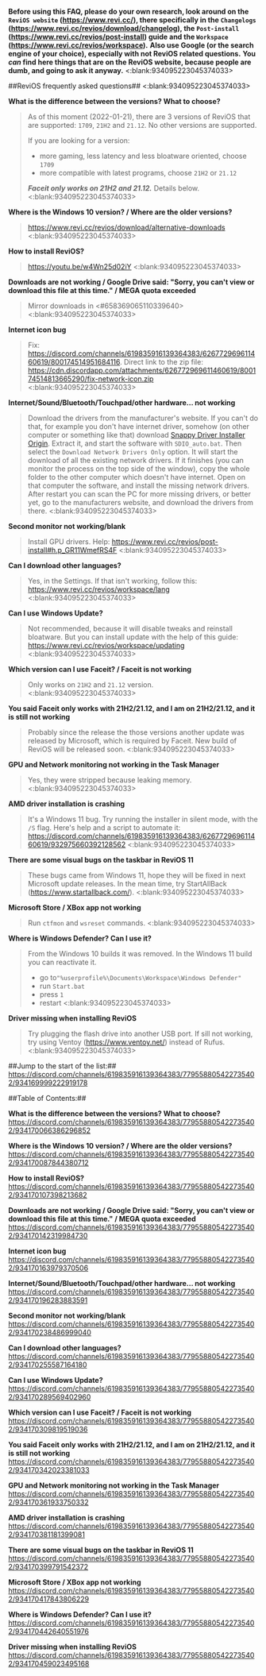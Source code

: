 **Before using this FAQ, please do your own research, look around on the `ReviOS website` (https://www.revi.cc/), there specifically in the  `Changelogs` (https://www.revi.cc/revios/download/changelog), the `Post-install` (https://www.revi.cc/revios/post-install) guide and the `Workspace` (https://www.revi.cc/revios/workspace).**
**Also use Google (or the search engine of your choice), especially with not ReviOS related questions.** 
**You _can_ find here things that are on the ReviOS website, because people are dumb, and going to ask it anyway.**
<:blank:934095223045374033>

##ReviOS frequently asked questions##
<:blank:934095223045374033>

**What is the difference between the versions? What to choose?**
> As of this moment (2022-01-21), there are 3 versions of ReviOS that are supported: `1709`, `21H2` and `21.12`. No other versions are supported.
> 
> If you are looking for a version:
> - more gaming, less latency and less bloatware oriented, choose `1709`
> - more compatible with latest programs, choose `21H2` or `21.12`
> 
> **_Faceit only works on 21H2 and 21.12._** Details below.
<:blank:934095223045374033>

**Where is the Windows 10 version? / Where are the older versions?**
> https://www.revi.cc/revios/download/alternative-downloads
<:blank:934095223045374033>

**How to install ReviOS?**
> https://youtu.be/w4Wn25d02iY
<:blank:934095223045374033>

**Downloads are not working / Google Drive said: "Sorry, you can't view or download this file at this time." / MEGA quota exceeded**
> Mirror downloads in <#658369065110339640>
<:blank:934095223045374033>

**Internet icon bug**
> Fix: https://discord.com/channels/619835916139364383/626772969611460619/800174514951684116. 
> Direct link to the zip file: https://cdn.discordapp.com/attachments/626772969611460619/800174514813665290/fix-network-icon.zip
<:blank:934095223045374033>

**Internet/Sound/Bluetooth/Touchpad/other hardware... not working**
> Download the drivers from the manufacturer's website.
> If you can't do that, for example you don't have internet driver, somehow (on other computer or something like that) download [Snappy Driver Installer Origin](https://www.snappy-driver-installer.org/). 
> Extract it, and start the software with `SDIO_auto.bat`. Then select the `Download Network Drivers Only` option. It will start the download of all the existing network drivers. 
> If it finishes (you can monitor the process on the top side of the window), copy the whole folder to the other computer which doesn't have internet. Open on that computer the software, and install the missing network drivers. After restart you can scan the PC for more missing drivers, or better yet, go to the manufacturers website, and download the drivers from there.
<:blank:934095223045374033>

**Second monitor not working/blank**
> Install GPU drivers. Help: https://www.revi.cc/revios/post-install#h.p_GR11WmefRS4F
<:blank:934095223045374033>

**Can I download other languages?**
> Yes, in the Settings. If that isn't working, follow this: https://www.revi.cc/revios/workspace/lang
<:blank:934095223045374033>

**Can I use Windows Update?**
> Not recommended, because it will disable tweaks and reinstall bloatware.
> But you can install update with the help of this guide: https://www.revi.cc/revios/workspace/updating
<:blank:934095223045374033>

**Which version can I use Faceit? / Faceit is not working**
> Only works on `21H2` and `21.12` version.
<:blank:934095223045374033>

**You said Faceit only works with 21H2/21.12, and I am on 21H2/21.12, and it is still not working**
> Probably since the release the those versions another update was released by Microsoft, which is required by Faceit. New build of ReviOS will be released soon.
<:blank:934095223045374033>

**GPU and Network monitoring not working in the Task Manager**
> Yes, they were stripped because leaking memory.
<:blank:934095223045374033>

**AMD driver installation is crashing**
> It's a Windows 11 bug. Try running the installer in silent mode, with the `/S` flag. 
> Here's help and a script to automate it: https://discord.com/channels/619835916139364383/626772969611460619/932975660392128562
<:blank:934095223045374033>

**There are some visual bugs on the taskbar in ReviOS 11**
> These bugs came from Windows 11, hope they will be fixed in next Microsoft update releases.
> In the mean time, try StartAllBack (https://www.startallback.com/).
<:blank:934095223045374033>

**Microsoft Store / XBox app not working**
> Run `ctfmon` and `wsreset` commands.
<:blank:934095223045374033>

**Where is Windows Defender? Can I use it?**
> From the Windows 10 builds it was removed.
> In the Windows 11 build you can reactivate it.
> - go to`"%userprofile%\Documents\Workspace\Windows Defender"`
> - run `Start.bat`
> - press `1`
> - restart
<:blank:934095223045374033>

**Driver missing when installing ReviOS**
> Try plugging the flash drive into another USB port. If sill not working, try using Ventoy (https://www.ventoy.net/) instead of Rufus.
<:blank:934095223045374033>

##Jump to the start of the list:## 
https://discord.com/channels/619835916139364383/779558805422735402/934169999222919178

##Table of Contents:##

**What is the difference between the versions? What to choose?**
https://discord.com/channels/619835916139364383/779558805422735402/934170066386296852

**Where is the Windows 10 version? / Where are the older versions?**
https://discord.com/channels/619835916139364383/779558805422735402/934170087844380712

**How to install ReviOS?**
https://discord.com/channels/619835916139364383/779558805422735402/934170107398213682

**Downloads are not working / Google Drive said: "Sorry, you can't view or download this file at this time." / MEGA quota exceeded**
https://discord.com/channels/619835916139364383/779558805422735402/934170142319984730

**Internet icon bug**
https://discord.com/channels/619835916139364383/779558805422735402/934170163979370506

**Internet/Sound/Bluetooth/Touchpad/other hardware... not working**
https://discord.com/channels/619835916139364383/779558805422735402/934170196283883591

**Second monitor not working/blank**
https://discord.com/channels/619835916139364383/779558805422735402/934170238486999040

**Can I download other languages?**
https://discord.com/channels/619835916139364383/779558805422735402/934170255587164180

**Can I use Windows Update?**
https://discord.com/channels/619835916139364383/779558805422735402/934170289569402960

**Which version can I use Faceit? / Faceit is not working**
https://discord.com/channels/619835916139364383/779558805422735402/934170309819519036

**You said Faceit only works with 21H2/21.12, and I am on 21H2/21.12, and it is still not working**
https://discord.com/channels/619835916139364383/779558805422735402/934170342023381033

**GPU and Network monitoring not working in the Task Manager**
https://discord.com/channels/619835916139364383/779558805422735402/934170361933750332

**AMD driver installation is crashing**
https://discord.com/channels/619835916139364383/779558805422735402/934170381181399081

**There are some visual bugs on the taskbar in ReviOS 11**
https://discord.com/channels/619835916139364383/779558805422735402/934170399791542372

**Microsoft Store / XBox app not working**
https://discord.com/channels/619835916139364383/779558805422735402/934170417843806229

**Where is Windows Defender? Can I use it?**
https://discord.com/channels/619835916139364383/779558805422735402/934170442640551976

**Driver missing when installing ReviOS**
https://discord.com/channels/619835916139364383/779558805422735402/934170459023495168
